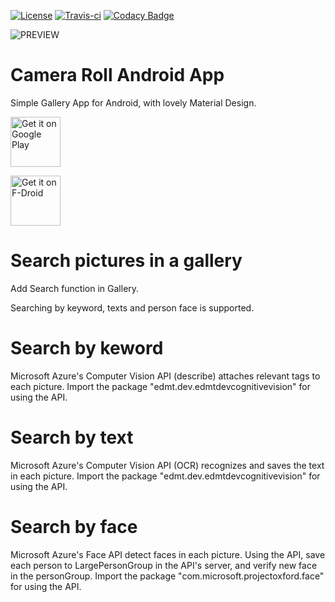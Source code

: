 [![License](https://img.shields.io/badge/License-Apache%202.0-blue.svg)](https://opensource.org/licenses/Apache-2.0)
[![Travis-ci](https://api.travis-ci.org/kollerlukas/Camera-Roll-Android-App.svg)](https://travis-ci.org/kollerlukas/Camera-Roll-Android-App)
[![Codacy Badge](https://api.codacy.com/project/badge/Grade/abf5a5e744c34396b20c1f7ed125ff04)](https://www.codacy.com/app/lukaskoller6/Camera-Roll-Android-App?utm_source=github.com&amp;utm_medium=referral&amp;utm_content=kollerlukas/Camera-Roll-Android-App&amp;utm_campaign=Badge_Grade)

![PREVIEW](https://github.com/kollerlukas/Camera-Roll-Android-App/blob/master/camera_roll_banner.png)

# Camera Roll Android App
Simple Gallery App for Android, with lovely Material Design.<br>

<a href="https://play.google.com/store/apps/details?id=us.koller.cameraroll" target="_blank">
<img src="https://play.google.com/intl/en_us/badges/images/generic/en-play-badge.png" alt="Get it on Google Play" height="80"/></a>

[<img src="https://f-droid.org/badge/get-it-on.png"
      alt="Get it on F-Droid"
      height="80">](https://f-droid.org/app/us.koller.cameraroll)

# Search pictures in a gallery
 Add Search function in Gallery.
 
 Searching by keyword, texts and person face is supported.
 
 
 
# Search by keword
 Microsoft Azure's Computer Vision API (describe) attaches relevant tags to each picture.
 Import the package "edmt.dev.edmtdevcognitivevision" for using the API.
 
 
# Search by text
 Microsoft Azure's Computer Vision API (OCR) recognizes and saves the text in each picture.
 Import the package "edmt.dev.edmtdevcognitivevision" for using the API.
 
 
# Search by face
 Microsoft Azure's Face API detect faces in each picture. Using the API, save each person to LargePersonGroup in the API's server, and verify new face in the personGroup.
 Import the package "com.microsoft.projectoxford.face" for using the API.